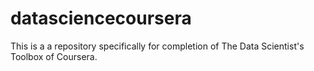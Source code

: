 # datasciencecoursera
This is a a repository specifically for completion of The Data Scientist's Toolbox of Coursera.

